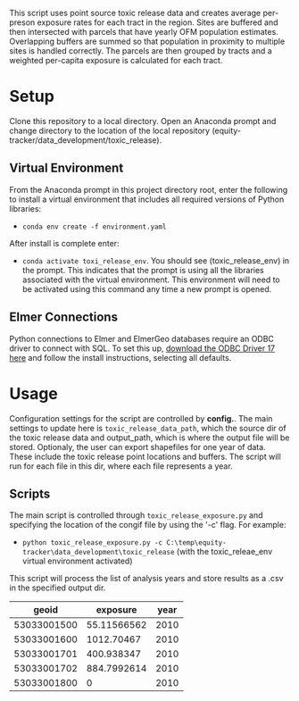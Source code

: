 This script uses point source toxic release data and creates average per-preson exposure rates for each tract in the region. Sites are buffered and then intersected with parcels that have yearly OFM population estimates. Overlapping buffers are summed so that population in proximity to multiple sites is handled correctly. The parcels are then grouped by tracts and a weighted per-capita exposure is calculated for each tract.  

# Setup
Clone this repository to a local directory. Open an Anaconda prompt and change directory to the location of the local repository (equity-tracker/data_development/toxic_release). 

## Virtual Environment
From the Anaconda prompt in this project directory root, enter the following to install a virtual environment that includes all required versions of Python libraries:
 - `conda env create -f environment.yaml`

After install is complete enter: 
- `conda activate toxi_release_env`. 
You should see (toxic_release_env) in the prompt. This indicates that the prompt is using all the libraries associated with the virtual environment. This environment will need to be activated using this command any time a new prompt is opened.

## Elmer Connections
Python connections to Elmer and ElmerGeo databases require an ODBC driver to connect with SQL. To set this up, [download the ODBC Driver 17 here](https://go.microsoft.com/fwlink/?linkid=2200732) and follow the install instructions, selecting all defaults.

# Usage
Configuration settings for the script are controlled by **config.**. The main settings to update here is `toxic_release_data_path`, which the source dir of the toxic release data and output_path, which is where the output file will be stored. Optionaly, the user can export shapefiles for one year of data. These include the toxic release point locations and buffers. The script will run for each file in this dir, where each file represents a year. 

## Scripts
The main script is controlled through `toxic_release_exposure.py` and specifying the location of the congif file by using the '-c' flag. For example:
- `python toxic_release_exposure.py -c C:\temp\equity-tracker\data_development\toxic_release`  (with the toxic_releae_env virtual environment activated)

This script will process the list of analysis years and store results as a .csv in the specified output dir. 

|geoid    |exposure    |year|
|-----------|------------|----|
|53033001500 |55.11566562 |2010 |
|53033001600 |1012.70467  |2010 |
|53033001701 |400.938347  |2010 |
|53033001702 |884.7992614 |2010 |
|53033001800 |0	          |2010 |

